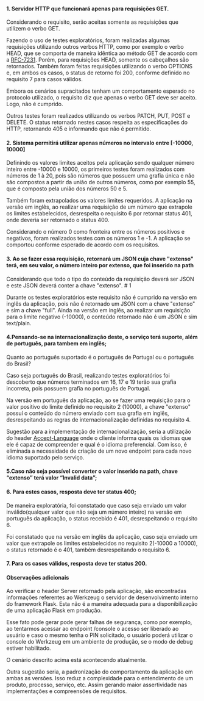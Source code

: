 #### 1​. Servidor HTTP que funcionará apenas para requisições GET.

Considerando o requisito, serão aceitas somente as requisições que utilizem o verbo GET.

Fazendo o uso de testes exploratórios, foram realizadas algumas requisições utilizando outros verbos HTTP, como por exemplo o verbo HEAD, que se comporta de maneira idêntica ao método GET de acordo com a [RFC-7231](https://tools.ietf.org/html/rfc7231#section-4.3.2). Porém, para requisições HEAD,  somente os cabeçalhos são retornados. Também foram feitas requisições utilizando o verbo OPTIONS e, em ambos os casos, o status de retorno foi 200, conforme definido no requisito 7 para casos válidos.

Embora os cenários supracitados tenham um comportamento esperado no protocolo utilizado, o requisito diz que apenas o verbo GET deve ser aceito. Logo, não é cumprido.

Outros testes foram realizados utilizando os verbos PATCH, PUT, POST e DELETE. O status retornado nestes casos respeita as especificações do HTTP, retornando 405 e informando que não é permitido.

#### 2​. Sistema permitirá utilizar apenas números no intervalo entre [-10000, 10000]
Definindo os valores limites aceitos pela aplicação sendo qualquer número inteiro entre -10000 e 10000, os primeiros testes foram realizados com números de 1 à 20, pois são números que possuem uma grafia única e não são compostos a partir da união de outros números, como por exemplo 55, que é composto pela união dos números 50 e 5.

Também foram extrapolados os valores limites requeridos. A aplicação na versão em inglês, ao realizar uma requisição de um número que extrapole os limites estabelecidos, desrespeita o requisito 6 por retornar status 401, onde deveria ser retornado o status 400.

Considerando o número 0 como fronteira entre os números positivos e negativos, foram realizados testes com os números 1 e -1. A aplicação se comportou conforme esperado de acordo com os requisitos.

#### 3​. Ao se fazer essa requisição, retornará um JSON cuja chave "extenso" terá, em seu valor, o número inteiro por extenso, que foi inserido na path

Considerando que todo o tipo do conteúdo da requisição deverá ser JSON e este JSON deverá conter a chave "extenso". # 1

Durante os testes exploratórios este requisito não é cumprido na versão em inglês da aplicação, pois não é retornado um JSON com a chave "extenso" e sim a chave "full". Ainda na versão em inglês, ao realizar um requisição para o limite negativo (-10000), o conteúdo retornado não é um JSON e sim text/plain.

#### 4.Pensando-se na internacionalização deste, o serviço terá suporte, além de português, para tambem em inglês;

Quanto ao português suportado é o português de Portugal ou o português do Brasil?

Caso seja português do Brasil, realizando testes exploratórios foi descoberto que números terminados em 16, 17 e 19 terão sua grafia incorreta, pois possuem grafia no português de Portugal.

Na versão em português da aplicação, ao se fazer uma requisição para o valor positivo do limite definido no requisito 2 (10000), a chave "extenso" possuí o conteúdo do número enviado com sua grafia em inglês, desrespeitando as regras de internacionalização definidas no requisito 4.

Sugestão para a implementação de internacionalização, seria a utilização do header [Accept-Language](https://developer.mozilla.org/en-US/docs/Web/HTTP/Headers/Accept-Language) onde o cliente informa quais os idiomas que ele é capaz de compreender e qual é o idioma preferencial. Com isso, é eliminada a necessidade de criação de um novo endpoint para cada novo idioma suportado pelo serviço.

#### 5.Caso não seja possível converter o valor inserido na path, chave “extenso” terá valor “Invalid data”;

#### 6.​ Para estes casos, resposta deve ter status 400;
De maneira exploratória, foi constatado que caso seja enviado um valor inválido(qualquer valor que não seja um número inteiro) na versão em português da aplicação, o status recebido é 401, desrespeitando o requisito 6.

Foi constatado que na versão em inglês da aplicação, caso seja enviado um valor que extrapole os limites estabelecidos no requisito 2(-10000 a 10000), o status retornado é o 401, também desrespeitando o requisito 6.

#### 7.​ Para os casos válidos, resposta deve ter status 200.


#### Observações adicionais
Ao verificar o header Server retornado pela aplicação, são encontradas informações referentes ao Werkzeug o servidor de desenvolvimento interno do framework Flask. Esta não é a maneira adequada para a disponibilização de uma aplicação Flask em produção.

Esse fato pode gerar pode gerar falhas de segurança, como por exemplo, ao tentarmos acessar ao endpoint /console o acesso ser liberado ao usuário e caso o mesmo tenha o PIN solicitado, o usuário poderá utilizar o console do Werkzeug em um ambiente de produção, se o modo de debug estiver habilitado.

O cenário descrito acima está acontecendo atualmente.

Outra sugestão seria, a padronização do comportamento da aplicação em ambas as versões. Isso reduz a complexidade para o entendimento de um produto, processo, serviço, etc. Assim gerando maior assertividade nas implementações e compreensões de requisitos.
